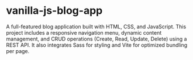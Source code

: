 # vanilla-js-blog-app
A full-featured blog application built with HTML, CSS, and JavaScript. This project includes a responsive navigation menu, dynamic content management, and CRUD operations (Create, Read, Update, Delete) using a REST API. It also integrates Sass for styling and Vite for optimized bundling per page.
